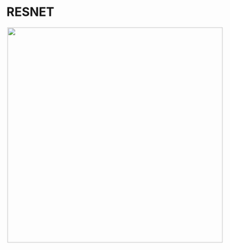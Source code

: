 # RESNET

<div align="center">

  <img src="https://user-images.githubusercontent.com/47887796/184550283-1f9c4b00-e2c0-4f8c-9251-aae77d354f85.PNG" width="500">

</div>
